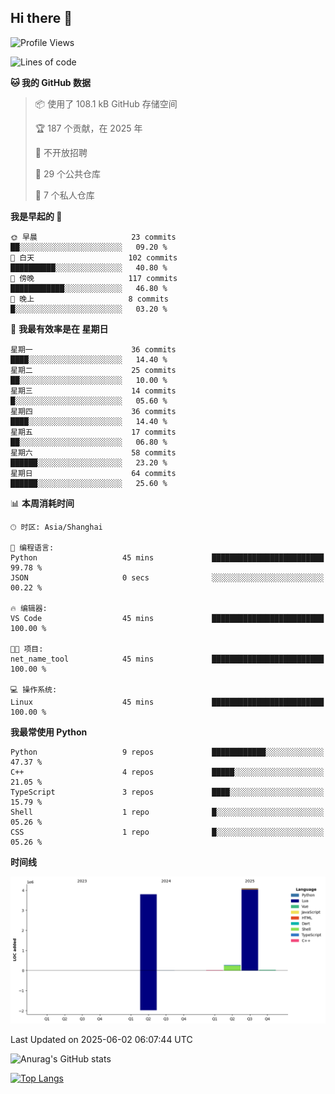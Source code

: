 ## Hi there 👋

<!--START_SECTION:waka-->
![Profile Views](http://img.shields.io/badge/%E4%B8%AA%E4%BA%BA%E8%B5%84%E6%96%99%E8%A7%82%E7%9C%8B%E6%AC%A1%E6%95%B0-0-blue)

![Lines of code](https://img.shields.io/badge/%E4%BB%8E%E3%80%8CHello%20World%E3%80%8D%E8%B5%B7%E6%88%91%E5%B7%B2%E7%BB%8F%E5%86%99%E4%BA%86-4.1%20million%20%E8%A1%8C%E4%BB%A3%E7%A0%81-blue)

**🐱 我的 GitHub 数据** 

> 📦  使用了 108.1 kB GitHub 存储空间 
 > 
> 🏆 187 个贡献，在 2025 年
 > 
> 🚫 不开放招聘
 > 
> 📜 29 个公共仓库 
 > 
> 🔑 7 个私人仓库 
 > 
**我是早起的 🐤** 

```text
🌞 早晨                     23 commits          ██░░░░░░░░░░░░░░░░░░░░░░░   09.20 % 
🌆 白天                     102 commits         ██████████░░░░░░░░░░░░░░░   40.80 % 
🌃 傍晚                     117 commits         ████████████░░░░░░░░░░░░░   46.80 % 
🌙 晚上                     8 commits           █░░░░░░░░░░░░░░░░░░░░░░░░   03.20 % 
```
📅 **我最有效率是在 星期日** 

```text
星期一                      36 commits          ████░░░░░░░░░░░░░░░░░░░░░   14.40 % 
星期二                      25 commits          ██░░░░░░░░░░░░░░░░░░░░░░░   10.00 % 
星期三                      14 commits          █░░░░░░░░░░░░░░░░░░░░░░░░   05.60 % 
星期四                      36 commits          ████░░░░░░░░░░░░░░░░░░░░░   14.40 % 
星期五                      17 commits          ██░░░░░░░░░░░░░░░░░░░░░░░   06.80 % 
星期六                      58 commits          ██████░░░░░░░░░░░░░░░░░░░   23.20 % 
星期日                      64 commits          ██████░░░░░░░░░░░░░░░░░░░   25.60 % 
```


📊 **本周消耗时间** 

```text
🕑︎ 时区: Asia/Shanghai

💬 编程语言: 
Python                   45 mins             █████████████████████████   99.78 % 
JSON                     0 secs              ░░░░░░░░░░░░░░░░░░░░░░░░░   00.22 % 

🔥 编辑器: 
VS Code                  45 mins             █████████████████████████   100.00 % 

🐱‍💻 项目: 
net_name_tool            45 mins             █████████████████████████   100.00 % 

💻 操作系统: 
Linux                    45 mins             █████████████████████████   100.00 % 
```

**我最常使用 Python** 

```text
Python                   9 repos             ████████████░░░░░░░░░░░░░   47.37 % 
C++                      4 repos             █████░░░░░░░░░░░░░░░░░░░░   21.05 % 
TypeScript               3 repos             ████░░░░░░░░░░░░░░░░░░░░░   15.79 % 
Shell                    1 repo              █░░░░░░░░░░░░░░░░░░░░░░░░   05.26 % 
CSS                      1 repo              █░░░░░░░░░░░░░░░░░░░░░░░░   05.26 % 
```



**时间线**

![Lines of Code chart](https://raw.githubusercontent.com/RhenCloud/RhenCloud/main/assets/bar_graph.png)


 Last Updated on 2025-06-02 06:07:44 UTC
<!--END_SECTION:waka-->


![Anurag's GitHub stats](https://grs.bkctwy.tech/api?username=RhenCloud&theme=dracula&show_icons=true)


[![Top Langs](https://grs.bkctwy.tech/api/top-langs/?username=RhenCloud&layout=compact&theme=dracula)](https://github.com/anuraghazra/github-readme-stats)
